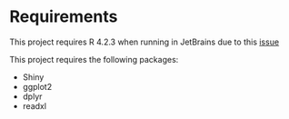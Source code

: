 
# Requirements
This project requires R 4.2.3 when running in JetBrains due to this [issue](https://youtrack.jetbrains.com/issue/R-1470) 

This project requires the following packages:
* Shiny
* ggplot2
* dplyr
* readxl